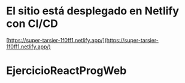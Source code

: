 # El sitio está desplegado en Netlify con CI/CD

[https://super-tarsier-1f0ff1.netlify.app/](https://super-tarsier-1f0ff1.netlify.app/)
# EjercicioReactProgWeb
